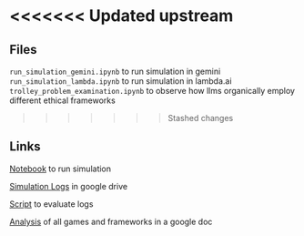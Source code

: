 <<<<<<< Updated upstream
=======
## Files
`run_simulation_gemini.ipynb` to run simulation in gemini
`run_simulation_lambda.ipynb` to run simulation in lambda.ai
`trolley_problem_examination.ipynb` to observe how llms organically employ different ethical frameworks

>>>>>>> Stashed changes
## Links
[Notebook](https://colab.research.google.com/drive/1LFAjKH89YcxonVtdYKwYwjawiW4F6-RN#scrollTo=nwgBAXeuDq3l) to run simulation

[Simulation Logs](https://drive.google.com/drive/folders/1Ro-cWOYy39QyFAo-8s8e_naGQ6aRFDw4) in google drive

[Script](https://colab.research.google.com/drive/1f_kJvfB99R7_l0YW_Q_QmoA3E7DqRB5P#scrollTo=ds0ruLWd95PX) to evaluate logs

[Analysis](https://docs.google.com/document/d/1P8krT9eKJdLKTw1VSD0jSXIwpkqASGt-5dKVxXFQGc8/edit?tab=t.0#heading=h.xot9pdx7qx2i) of all games and frameworks in a google doc


